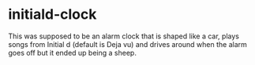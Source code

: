# initiald-clock
This was supposed to be an alarm clock that is shaped like a car, plays songs from Initial d (default is Deja vu) and drives around when the alarm goes off but it ended up being a sheep.

